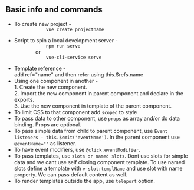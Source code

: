 <h2>Basic info and commands</h2>
<ul>
    <li> 
        To create new project -         
        <code>
            vue create projectname
        </code>
    </li>
    <li> 
        Script to spin a local development server -         
        <code>
            npm run serve
        </code>
        or
        <code>
            vue-cli-service serve
        </code>
    </li>
    <li> 
        Template reference - <br>add ref="name" and then refer using this.$refs.name
    </li>
    <li> 
        Using one component in another - 
        <br>1. Create the new component.
        <br>2. Import the new component in parent component and declare in the exports.
        <br>3. Use the new component in template of the parent component.
    </li>
    <li> 
        To limit CSS to that component add <code>scoped</code> to style
    </li>
    <li> 
        To pass data to other component, use <code>props</code> as array and/or do data binding. Props are optional.
    </li>
    <li> 
        To pass simple data from child to parent component, use <code>Event listeners - this.$emit('eventName')</code>. In the parent component use <code>@eventName=""</code> as listener.
    </li>
    <li> 
        To have event modifiers, use <code>@click.eventModifier</code>.
    </li>
    <li> 
        To pass templates, use <code>slots or named slots</code>. Dont use slots for simple data and we cant use self closing component template. To use named slots define a template with <code>v-slot:templName</code> and use slot with name property. We can pass default content as well.
    </li>
    <li> 
        To render templates outside the app, use <code>teleport</code> option.
    </li>
    
</ul>
